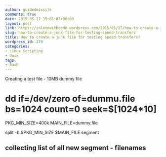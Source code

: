 ```yaml
---
author: guidedmissile
comments: true
date: 2015-05-17 19:01:07+00:00
layout: post
link: https://inlovewithcode.wordpress.com/2015/05/17/how-to-create-a-junk-file-for-testing-speed-transfers/
slug: how-to-create-a-junk-file-for-testing-speed-transfers
title: How to create a junk file for testing speed-transfers?
wordpress_id: 279
categories:
- Linux Scripting
- Unix
tags:
- Bash
---
```


Creating a test file - 10MB dummy file
# dd if=/dev/zero of=dummu.file bs=1024 count=0 seek=$[1024*10]

PKG_MIN_SIZE=400k
MAIN_FILE=dummy.file

split -b $PKG_MIN_SIZE $MAIN_FILE segment
## collecting list of all new segment - filenames

